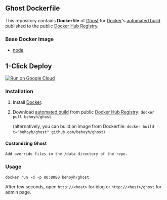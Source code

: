 ## Ghost Dockerfile


This repository contains **Dockerfile** of [Ghost](https://www.ghost.org/) for [Docker](https://www.docker.com/)'s [automated build](https://registry.hub.docker.com/u/behoyh/ghost/) published to the public [Docker Hub Registry](https://registry.hub.docker.com/).


### Base Docker Image

* [node](https://hub.docker.com/_/node)

## 1-Click Deploy

[![Run on Google Cloud](https://storage.googleapis.com/cloudrun/button.svg)](https://console.cloud.google.com/cloudshell/editor?shellonly=true&cloudshell_image=gcr.io/cloudrun/button&cloudshell_git_repo=https://github.com/behoyh/ghost.git)

### Installation

1. Install [Docker](https://www.docker.com/).

2. Download [automated build](https://registry.hub.docker.com/u/behoyh/ghost/) from public [Docker Hub Registry](https://registry.hub.docker.com/): `docker pull behoyh/ghost`

   (alternatively, you can build an image from Dockerfile: `docker build -t="behoyh/ghost" github.com/behoyh/ghost`)

#### Customizing Ghost

    Add override files in the /data directory of the repo.

### Usage

    docker run -d -p 80:8080 behoyh/ghost

After few seconds, open `http://<host>` for blog or `http://<host>/ghost` for admin page.
